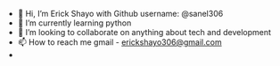 - 👋 Hi, I’m Erick Shayo with Github username: @sanel306
- 🌱 I’m currently learning python
- 💞️ I’m looking to collaborate on anything about tech and development
- 📫 How to reach me 
    gmail - erickshayo306@gmail.com
-

<!---
sanel306/sanel306 is a ✨ special ✨ repository because its `README.md` (this file) appears on your GitHub profile.
You can click the Preview link to take a look at your changes.
--->
